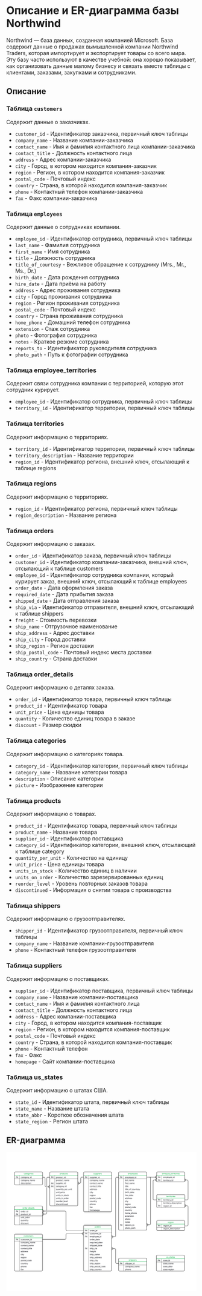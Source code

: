 # Описание и ER-диаграмма базы Northwind

Northwind — база данных, созданная компанией Microsoft. База содержит данные о продажах вымышленной компании Northwind Traders, которая импортирует и экспортирует товары со всего мира. Эту базу часто используют в качестве учебной: она хорошо показывает, как организовать данные малому бизнесу и связать вместе таблицы с клиентами, заказами, закупками и сотрудниками. 

## Описание
### Таблица `customers` 
Содержит данные о заказчиках. 

- `customer_id` - Идентификатор заказчика, первичный ключ таблицы
- `company_name` - Название компании-заказчика
- `contact_name` - Имя и фамилия контактного лица компании-заказчика
- `contact_title` - Должность контактного лица
- `address` - Адрес компании-заказчика
- `city` - Город, в котором находится компания-заказчик
- `region` - Регион, в котором находится компания-заказчик
- `postal_code` - Почтовый индекс
- `country` - Страна, в которой находится компания-заказчик
- `phone` - Контактный телефон компании-заказчика
- `fax` - Факс компании-заказчика

### Таблица `employees`
Содержит данные о сотрудниках компании. 


- `employee_id` - Идентификатор сотрудника, первичный ключ таблицы
- `last_name` - Фамилия сотрудника
- `first_name` - Имя сотрудника
- `title` - Должность сотрудника
- `title_of_courtesy` - Вежливое обращение к сотруднику (Mrs., Mr., Ms., Dr.)
- `birth_date` - Дата рождения сотрудника
- `hire_date` - Дата приёма на работу
- `address` - Адрес проживания сотрудника
- `city` - Город проживания сотрудника
- `region` - Регион проживания сотрудника
- `postal_code` - Почтовый индекс
- `country` - Страна проживания сотрудника
- `home_phone` - Домашний телефон сотрудника
- `extension` - Стаж сотрудника
- `photo` - Фотография сотрудника
- `notes` - Краткое резюме сотрудника
- `reports_to` - Идентификатор руководителя сотрудника
- `photo_path` - Путь к фотографии сотрудника

### Таблица employee_territories
Содержит связи сотрудника компании с территорией, которую этот сотрудник курирует. 

- `employee_id` - Идентификатор сотрудника, первичный ключ таблицы
- `territory_id` - Идентификатор территории, первичный ключ таблицы

### Таблица territories
Содержит информацию о территориях. 

- `territory_id` - Идентификатор территории, первичный ключ таблицы
- `territory_description` - Название территории
- `region_id` - Идентификатор региона, внешний ключ, отсылающий к таблице regions

### Таблица regions
Содержит информацию о территориях. 

- `region_id` - Идентификатор региона, первичный ключ таблицы
- `region_description` - Название региона

### Таблица orders
Содержит информацию о заказах. 

- `order_id` - Идентификатор заказа, первичный ключ таблицы
- `customer_id` - Идентификатор компании-заказчика, внешний ключ, отсылающий к таблице customers
- `employee_id` - Идентификатор сотрудника компании, который курирует заказ, внешний ключ, отсылающий к таблице employees
- `order_date` - Дата оформления заказа
- `required_date` - Дата прибытия заказа
- `shipped_date` - Дата отправления заказа
- `ship_via` - Идентификатор отправителя, внешний ключ, отсылающий к таблице shippers
- `freight` - Стоимость перевозки
- `ship_name` - Отгрузочное наименование
- `ship_address` - Адрес доставки
- `ship_city` - Город доставки
- `ship_region` - Регион доставки
- `ship_postal_code` - Почтовый индекс места доставки
- `ship_country` - Страна доставки

### Таблица order_details
Содержит информацию о деталях заказа. 

- `order_id` - Идентификатор товара, первичный ключ таблицы
- `product_id` - Идентификатор товара
- `unit_price` - Цена единицы товара
- `quantity` - Количество единиц товара в заказе
- `discount` - Размер скидки

### Таблица categories
Содержит информацию о категориях товара. 

- `category_id` - Идентификатор категории, первичный ключ таблицы
- `category_name` - Название категории товара
- `description` - Описание категории
- `picture` - Изображение категории

### Таблица products
Содержит информацию о товарах. 

- `product_id` - Идентификатор товара, первичный ключ таблицы
- `product_name` - Название товара
- `supplier_id` - Идентификатор поставщика
- `category_id` - Идентификатор категории, внешний ключ, отсылающий к таблице category
- `quantity_per_unit` - Количество на единицу
- `unit_price` - Цена единицы товара
- `units_in_stock` - Количество единиц в наличии
- `units_on_order` - Количество зарезервированных единиц
- `reorder_level` - Уровень повторных заказов товара
- `discontinued` - Информация о снятии товара с производства

### Таблица shippers
Содержит информацию о грузоотправителях. 

- `shipper_id` - Идентификатор грузоотправителя, первичный ключ таблицы
- `company_name` - Название компании-грузоотправителя
- `phone` - Контактный телефон грузоотправителя

### Таблица suppliers
Содержит информацию о поставщиках. 

- `supplier_id` - Идентификатор поставщика, первичный ключ таблицы
- `company_name` - Название компании-поставщика
- `contact_name` - Имя и фамилия контактного лица
- `contact_title` - Должность контактного лица
- `address` - Адрес компании-поставщика
- `city` - Город, в котором находится компания-поставщик
- `region` - Регион, в котором находится компания-поставщик
- `postal_code` - Почтовый индекс
- `country` - Страна, в которой находится компания-поставщик
- `phone` - Контактный телефон
- `fax` - Факс
- `homepage` - Сайт компании-поставщика

### Таблица us_states
Содержит информацию о штатах США. 

- `state_id` - Идентификатор штата, первичный ключ таблицы
- `state_name` - Название штата
- `state_abbr` - Короткое обозначения штата
- `state_region` - Регион штата

## ER-диаграмма

![ER-диаграмма](2.0.%20Northwind.png)